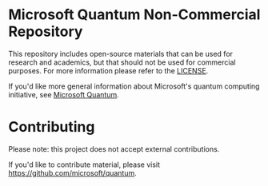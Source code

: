 # Microsoft Quantum Non-Commercial Repository

This repository includes open-source materials
that can be used for research and academics, but that should
not be used for commercial purposes. For more information
please refer to the [LICENSE](LICENSE).

If you'd like more general information about Microsoft's quantum computing initiative, 
see [Microsoft Quantum](https://www.microsoft.com/quantum/).


# Contributing

Please note: this project does not accept external contributions.

If you'd like to contribute material, please visit https://github.com/microsoft/quantum.

